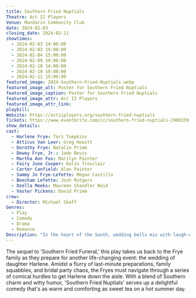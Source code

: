 ```yaml
---
title: Southern Fried Nuptials
Theatre: Act II Players
Venue: Mandarin Community Club
date: 2024-02-03
closing_date: 2024-02-11
showtimes:
  - 2024-02-03 14:00:00
  - 2024-02-03 19:00:00
  - 2024-02-04 15:00:00
  - 2024-02-09 19:00:00
  - 2024-02-10 14:00:00
  - 2024-02-10 19:00:00
  - 2024-02-11 15:00:00
featured_image: 2024-Southern-Fried-Nuptials.webp
featured_image_alt: Poster for Southern Fried Nuptials
featured_image_caption: Poster for Southern Fried Nuptials
featured_image_attr: Act II Players
featured_image_attr_link: 
playbill:
Website: https://actiiplayers.org/southern-fried-nuptials
Tickets: https://www.eventbrite.com/cc/southern-fried-nuptials-2900239
show_details: 
cast:
  - Harlene Frye: Tori Tompkins
  - Atticus Van Leer: Greg Hewitt
  - Dorothy Frye: Natalie Primm
  - Dewey Frye, Jr.: Jade Bevis
  - Martha Ann Fox: Marilyn Painter
  - Fairy June Cooper: Ralin Trosclair
  - Carter Canfield: Alan Painter
  - Sammy Jo Frye-Lefette: Megan Castillo
  - Beecham Lefette: Josh Rutgers
  - Ozella Meeks: Maureen Chandler Reid
  - Vaster Pickens: David Primm
crew:
  - Director: Michael Skaff
Genres:
  - Play
  - Comedy
  - Drama
  - Romance
Description: "In the heart of the South, wedding bells mix with laugh-out-loud family antics, creating a recipe for matrimonial mayhem."
---
```

The sequel to 'Southern Fried Funeral,' this play takes us back to the Frye family as they prepare for another life-changing event: the wedding of daughter Harlene. Amidst a flurry of last-minute preparations, family squabbles, and bridal party chaos, the Fryes must navigate through a series of comical hurdles to get Harlene down the aisle. With a blend of Southern charm and witty humor, 'Southern Fried Nuptials' serves up a delightful comedy that's as warm and comforting as sweet tea on a hot summer day.

